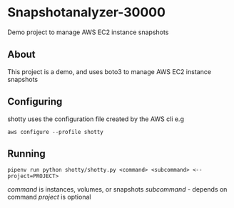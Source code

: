 # Snapshotanalyzer-30000

Demo project to manage AWS EC2 instance snapshots

## About

This project is a demo, and uses boto3 to manage
AWS EC2 instance snapshots

## Configuring

shotty uses the configuration file created by the AWS cli e.g

`aws configure --profile shotty`

## Running

`pipenv run python shotty/shotty.py <command> <subcommand>
<--project=PROJECT>`

*command* is instances, volumes, or snapshots
*subcommand* - depends on command
*project* is optional

